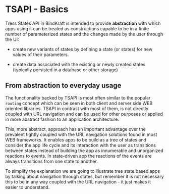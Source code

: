 # TSAPI - Basics

Tress States API in BindKraft is intended to provide **abstraction** with which apps using it can be treated as constructions capable to be in a finite number of parameterized states and the changes made by the user through the UI:

- create new variants of states by defining a state (or states) for new values of their parameters.

- create data associated with the existing or newly created states (typically persisted in a database or other storage)

## From abstraction to everyday usage

The functionality backed by TSAPI is most often similar to the popular `routing` concept which can be seen in both client and server side WEB oriented libraries. TSAPI in contrast with most of them, is not directly coupled with URL navigation and can be used for other purposes or applied in more abstract fashion to an application architecture.

This, more abstract, approach has an important advantage over the prevalent tightly coupled with the URL navigation solutions found in most WEB frameworks. It enables apps to be build as a tree of states and consider the app life cycle and its interaction with the user as transitions between states instead of building the app as innumerable and unorganized reactions to events. In state-driven app the reactions of the events are always transitions from one state to another.

To simplify the explanation we are going to illustrate tree state based apps by talking about navigation through states, but remember it is not necessary this to be in any way coupled with the URL navigation - it just makes it easier to understand.

